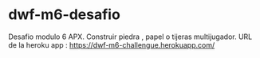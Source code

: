 # dwf-m6-desafio
Desafio modulo 6 APX. Construir piedra , papel o tijeras multijugador.
URL de la heroku app : https://dwf-m6-challengue.herokuapp.com/
